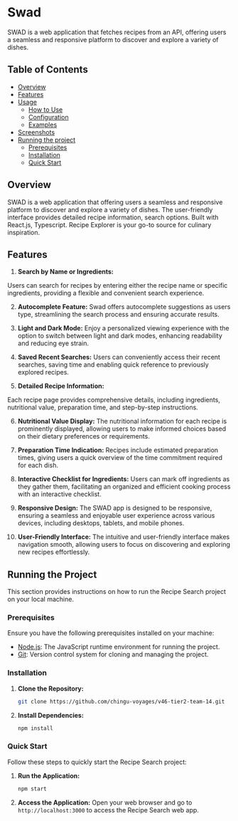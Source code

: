 
# Swad

SWAD is a web application that fetches recipes from an API, offering users a seamless and responsive platform to discover and explore a variety of dishes. 

## Table of Contents

- [Overview](#overview)
- [Features](#features)
- [Usage](#usage)
  - [How to Use](#how-to-use)
  - [Configuration](#configuration)
  - [Examples](#examples)
- [Screenshots](#screenshots)
- [Running the project](#runnig-the-project)
  - [Prerequisites](#prerequisites)
  - [Installation](#installation)
  - [Quick Start](#quick-start)

## Overview

SWAD is a web application that  offering users a seamless and responsive platform to discover and explore a variety of dishes. The user-friendly interface provides detailed recipe information, search options.
 Built with React.js, Typescript. Recipe Explorer is your go-to source for culinary inspiration.

 ## Features

1. **Search by Name or Ingredients:**
  
Users can search for recipes by entering either the recipe name or specific ingredients, providing a flexible and convenient search experience.

2. **Autocomplete Feature:**
Swad  offers autocomplete suggestions as users type, streamlining the search process and ensuring accurate results.

3. **Light and Dark Mode:**
 Enjoy a personalized viewing experience with the option to switch between light and dark modes, enhancing readability and reducing eye strain.

4. **Saved Recent Searches:**
Users can conveniently access their recent searches, saving time and enabling quick reference to previously explored recipes.

5. **Detailed Recipe Information:**

Each recipe page provides comprehensive details, including ingredients, nutritional value, preparation time, and step-by-step instructions.

6. **Nutritional Value Display:**
 The nutritional information for each recipe is prominently displayed, allowing users to make informed choices based on their dietary preferences or requirements.

7. **Preparation Time Indication:**
Recipes include estimated preparation times, giving users a quick overview of the time commitment required for each dish.

8. **Interactive Checklist for Ingredients:**
Users can mark off ingredients as they gather them, facilitating an organized and efficient cooking process with an interactive checklist.

9. **Responsive Design:**
 The SWAD app is designed to be responsive, ensuring a seamless and enjoyable user experience across various devices, including desktops, tablets, and mobile phones.

10. **User-Friendly Interface:**
The intuitive and user-friendly interface makes navigation smooth, allowing users to focus on discovering and exploring new recipes effortlessly.


## Running the Project

This section provides instructions on how to run the Recipe Search project on your local machine.

### Prerequisites

Ensure you have the following prerequisites installed on your machine:

- [Node.js](https://nodejs.org/en/download/): The JavaScript runtime environment for running the project.
- [Git](https://git-scm.com/book/en/v2/Getting-Started-Installing-Git): Version control system for cloning and managing the project.

### Installation

1. **Clone the Repository:**
    ```bash
    git clone https://github.com/chingu-voyages/v46-tier2-team-14.git
 
    ```

2. **Install Dependencies:**
    ```bash
    npm install
    ```

### Quick Start

Follow these steps to quickly start the Recipe Search project:

1. **Run the Application:**
    ```bash
    npm start
    ```

2. **Access the Application:**
   Open your web browser and go to `http://localhost:3000` to access the Recipe Search web app.


















